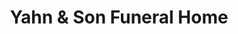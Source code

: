---
title: "Yahn & Son Funeral Home"
url: /auburn/yahn-and-son-funeral-home/
shop: funeral directors
---